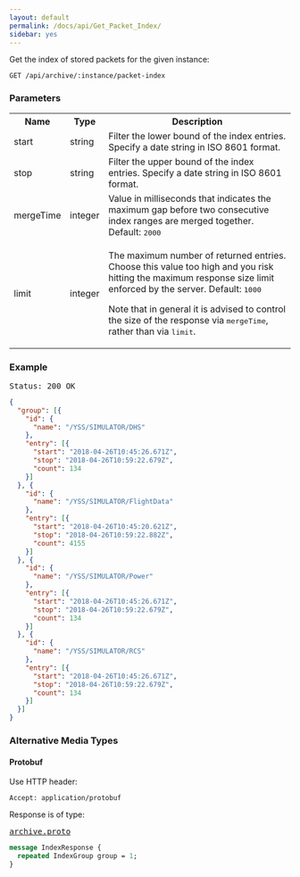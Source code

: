```yaml
---
layout: default
permalink: /docs/api/Get_Packet_Index/
sidebar: yes
---
```


Get the index of stored packets for the given instance:

    GET /api/archive/:instance/packet-index

### Parameters

<table class="inline">
  <tr>
    <th>Name</th>
    <th>Type</th>
    <th>Description</th>
  </tr>
  <tr>
    <td class="code">start</td>
    <td class="code">string</td>
    <td>Filter the lower bound of the index entries. Specify a date string in ISO 8601 format.</td>
  </tr>
  <tr>
    <td class="code">stop</td>
    <td class="code">string</td>
    <td>Filter the upper bound of the index entries. Specify a date string in ISO 8601 format.</td>
  </tr>
  <tr>
    <td class="code">mergeTime</td>
    <td class="code">integer</td>
    <td>Value in milliseconds that indicates the maximum gap before two consecutive index ranges are merged together. Default: <tt>2000</tt></td>
  </tr>
  <tr>
    <td class="code">limit</td>
    <td class="code">integer</td>
    <td>
      <p>The maximum number of returned entries. Choose this value too high and you risk hitting the maximum response size limit enforced by the server. Default: <tt>1000</tt>
      </p>
      <p>
        Note that in general it is advised to control the size of the response via <tt>mergeTime</tt>, rather than via <tt>limit</tt>.
      </p>
    </td>
  </tr>
</table>
    
### Example

<pre class="header">
Status: 200 OK
</pre>

```json
{
  "group": [{
    "id": {
      "name": "/YSS/SIMULATOR/DHS"
    },
    "entry": [{
      "start": "2018-04-26T10:45:26.671Z",
      "stop": "2018-04-26T10:59:22.679Z",
      "count": 134
    }]
  }, {
    "id": {
      "name": "/YSS/SIMULATOR/FlightData"
    },
    "entry": [{
      "start": "2018-04-26T10:45:20.621Z",
      "stop": "2018-04-26T10:59:22.882Z",
      "count": 4155
    }]
  }, {
    "id": {
      "name": "/YSS/SIMULATOR/Power"
    },
    "entry": [{
      "start": "2018-04-26T10:45:26.671Z",
      "stop": "2018-04-26T10:59:22.679Z",
      "count": 134
    }]
  }, {
    "id": {
      "name": "/YSS/SIMULATOR/RCS"
    },
    "entry": [{
      "start": "2018-04-26T10:45:26.671Z",
      "stop": "2018-04-26T10:59:22.679Z",
      "count": 134
    }]
  }]
}
```

### Alternative Media Types

#### Protobuf

Use HTTP header:

    Accept: application/protobuf

Response is of type:

<pre class="r header"><a href="/docs/api/archive.proto/">archive.proto</a></pre>
```proto
message IndexResponse {
  repeated IndexGroup group = 1;
}
```
